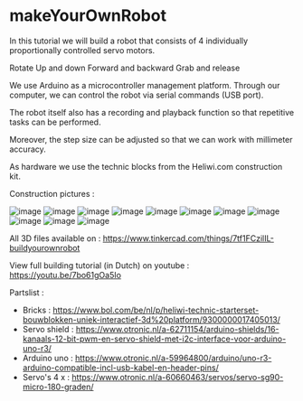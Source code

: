 # makeYourOwnRobot
In this tutorial we will build a robot that consists of 4 individually proportionally controlled servo motors.


Rotate
Up and down
Forward and backward
Grab and release

We use Arduino as a microcontroller management platform.  Through our computer, we can control the robot via serial commands (USB port).

The robot itself also has a recording and playback function so that repetitive tasks can be performed.

Moreover, the step size can be adjusted so that we can work with millimeter accuracy.

As hardware we use the technic blocks from the Heliwi.com construction kit. 

Construction pictures :

![image](https://user-images.githubusercontent.com/74420584/159957228-82f0167f-54d8-4f28-9113-e88bdff5931e.png)
![image](https://user-images.githubusercontent.com/74420584/159955911-21c2bf0d-195e-4226-9951-2a9c9cbe094e.png)
![image](https://user-images.githubusercontent.com/74420584/159957364-b86a26f1-0bf0-45c1-84d0-080d76d36212.png)
![image](https://user-images.githubusercontent.com/74420584/159957469-2e00220b-61e3-45da-9015-7714e4caf316.png)
![image](https://user-images.githubusercontent.com/74420584/159957555-2569107a-ce89-4897-92bb-f3b012492500.png)
![image](https://user-images.githubusercontent.com/74420584/159957660-9d0d0692-bb68-43ac-8ade-534a0883e028.png)
![image](https://user-images.githubusercontent.com/74420584/159957749-409c56f2-8412-4337-ada0-4363a3075456.png)
![image](https://user-images.githubusercontent.com/74420584/159957841-555e1222-7a40-4c7e-8289-3d79ebaf2386.png)
![image](https://user-images.githubusercontent.com/74420584/159958116-3f1f8e64-b248-4d85-be88-a5a2d1e5731c.png)
![image](https://user-images.githubusercontent.com/74420584/159958195-6c6111ce-0bc0-4c3e-8748-84f8d8047224.png)
![image](https://user-images.githubusercontent.com/74420584/159958253-4d25011c-2c97-4ed8-b518-b88405c9f58e.png)



All 3D files available on  :  https://www.tinkercad.com/things/7tf1FCzilIL-buildyourownrobot

View full building tutorial (in Dutch) on youtube :  https://youtu.be/7bo61gOa5Io

Partslist :

* Bricks : https://www.bol.com/be/nl/p/heliwi-technic-starterset-bouwblokken-uniek-interactief-3d%20platform/9300000017405013/
* Servo shield :  https://www.otronic.nl/a-62711154/arduino-shields/16-kanaals-12-bit-pwm-en-servo-shield-met-i2c-interface-voor-arduino-uno-r3/
* Arduino uno :  https://www.otronic.nl/a-59964800/arduino/uno-r3-arduino-compatible-incl-usb-kabel-en-header-pins/
* Servo's 4 x : https://www.otronic.nl/a-60660463/servos/servo-sg90-micro-180-graden/




